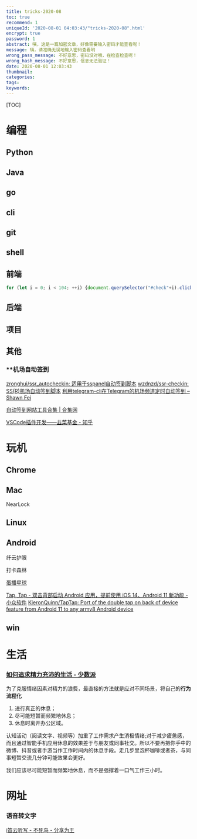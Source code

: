 ```yaml
---
title: tricks-2020-08
toc: true
recommend: 1
uniqueId: '2020-08-01 04:03:43/"tricks-2020-08".html'
encrypt: true
password: 1
abstract: 咦，这是一篇加密文章，好像需要输入密码才能查看呢！
message: 嗨，请准确无误地输入密码查看哟
wrong_pass_message: 不好意思，密码没对哦，在检查检查呢！
wrong_hash_message: 不好意思，信息无法验证！
date: 2020-08-01 12:03:43
thumbnail:
categories:
tags:
keywords:
---
```




[TOC]

<!--more-->



# 编程

## Python

## Java

## go

## cli

## git

## shell

## 前端



```js
for (let i = 0; i < 104; ++i) {document.querySelector("#check"+i).click()}
```



## 后端

## 项目

## 其他

### **机场自动签到

[zronghui/ssr_autocheckin: 适用于sspanel自动签到脚本](https://github.com/zronghui/ssr_autocheckin)
[wzdnzd/ssr-checkin: SS(R)机场自动签到脚本](https://github.com/wzdnzd/ssr-checkin)
[利用telegram-cli在Telegram的机场频道定时自动签到 – Shawn Fei](https://blog.feis.fun/index.php/2020/03/12/%E5%88%A9%E7%94%A8telegram-cli%E5%9C%A8telegram%E7%9A%84%E6%9C%BA%E5%9C%BA%E7%BE%A4%E7%BB%84%E5%AE%9A%E6%97%B6%E8%87%AA%E5%8A%A8%E7%AD%BE%E5%88%B0/)

[自动签到网站工具合集 | 合集网](https://www.heji.ltd/405.html)



[VSCode插件开发——韭菜基金 - 知乎](https://zhuanlan.zhihu.com/p/166683895)



# 玩机

## Chrome

## Mac

NearLock



## Linux

## Android

纤云护眼

打卡森林

[蛋播星球](https://www.danbo.xyz/)

[Tap, Tap - 双击背部启动 Android 应用，提前使用 iOS 14、Android 11 新功能 - 小众软件](https://www.appinn.com/tap-tap-for-android/)
[KieronQuinn/TapTap: Port of the double tap on back of device feature from Android 11 to any armv8 Android device](https://github.com/KieronQuinn/TapTap)

## win

# 生活

### [如何追求精力充沛的生活 - 少数派](https://sspai.com/post/61722)

为了克服情绪因素对精力的浪费，最直接的方法就是应对不同场景，将自己的**行为流程化**

1. 进行真正的休息；
2. 尽可能短暂而频繁地休息；
3. 休息时离开办公区域。

认知活动（阅读文字、视频等）加重了工作需求产生消极情绪;对于减少疲惫感，而且通过智能手机应用休息的效果差于与朋友或同事社交。所以不要再把你手中的微博、抖音或者手游当作工作时间内的休息手段。走几步里泡杯咖啡或者茶，与同事短暂交流几分钟可能效果会更好。

我们应该尽可能短暂而频繁地休息，而不是强撑着一口气工作三小时。





# 网址

### 语音转文字

[i笛云听写 - 不死鸟 - 分享为王](https://hao.su/3600/)

